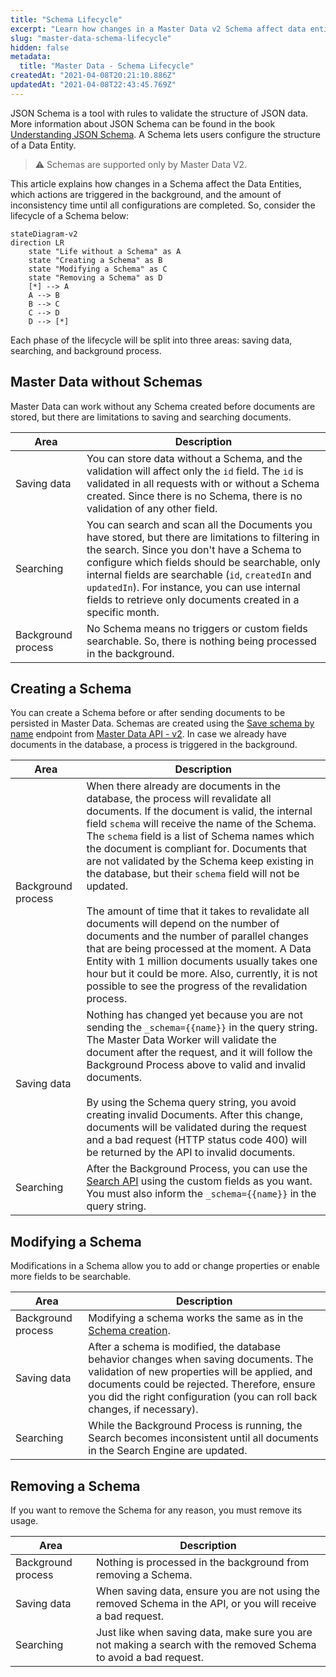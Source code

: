 ```yaml
---
title: "Schema Lifecycle"
excerpt: "Learn how changes in a Master Data v2 Schema affect data entities."
slug: "master-data-schema-lifecycle"
hidden: false
metadata: 
  title: "Master Data - Schema Lifecycle"
createdAt: "2021-04-08T20:21:10.886Z"
updatedAt: "2021-04-08T22:43:45.769Z"
---
```


JSON Schema is a tool with rules to validate the structure of JSON data. More information about JSON Schema can be found in the book [Understanding JSON Schema](https://json-schema.org/understanding-json-schema). A Schema lets users configure the structure of a Data Entity.

> ⚠️ Schemas are supported only by Master Data V2.

This article explains how changes in a Schema affect the Data Entities, which actions are triggered in the background, and the amount of inconsistency time until all configurations are completed. So, consider the lifecycle of a Schema below:

```mermaid
stateDiagram-v2
direction LR
    state "Life without a Schema" as A
    state "Creating a Schema" as B
    state "Modifying a Schema" as C
    state "Removing a Schema" as D
    [*] --> A
    A --> B
    B --> C
    C --> D
    D --> [*]
```

Each phase of the lifecycle will be split into three areas: saving data, searching, and background process.

## Master Data without Schemas

Master Data can work without any Schema created before documents are stored, but there are limitations to saving and searching documents.

| Area | Description |
| - | - |
| Saving data | You can store data without a Schema, and the validation will affect only the `id` field. The `id` is validated in all requests with or without a Schema created. Since there is no Schema, there is no validation of any other field. |
| Searching | You can search and scan all the Documents you have stored, but there are limitations to filtering in the search. Since you don't have a Schema to configure which fields should be searchable, only internal fields are searchable (`id`, `createdIn` and `updatedIn`). For instance, you can use internal fields to retrieve only documents created in a specific month. |
| Background process | No Schema means no triggers or custom fields searchable. So, there is nothing being processed in the background. |

## Creating a Schema

You can create a Schema before or after sending documents to be persisted in Master Data. Schemas are created using the [Save schema by name](https://developers.vtex.com/docs/api-reference/master-data-api-v2#put-/api/dataentities/-dataEntityName-/schemas/-schemaName-) endpoint from [Master Data API - v2](https://developers.vtex.com/docs/api-reference/master-data-api-v2). In case we already have documents in the database, a process is triggered in the background.

| Area | Description |
| - | - |
| Background process | When there already are documents in the database, the process will revalidate all documents. If the document is valid, the internal field `schema` will receive the name of the Schema. The `schema` field is a list of Schema names which the document is compliant for. Documents that are not validated by the Schema keep existing in the database, but their `schema` field will not be updated.<br><br>The amount of time that it takes to revalidate all documents will depend on the number of documents and the number of parallel changes that are being processed at the moment. A Data Entity with 1 million documents usually takes one hour but it could be more. Also, currently, it is not possible to see the progress of the revalidation process. |
| Saving data | Nothing has changed yet because you are not sending the `_schema={{name}}` in the query string. The Master Data Worker will validate the document after the request, and it will follow the Background Process above to valid and invalid documents.<br><br>By using the Schema query string, you avoid creating invalid Documents. After this change, documents will be validated during the request and a bad request (HTTP status code 400) will be returned by the API to invalid documents.
| Searching | After the Background Process, you can use the [Search API](#search) using the custom fields as you want. You must also inform the `_schema={{name}}` in the query string. |

## Modifying a Schema

Modifications in a Schema allow you to add or change properties or enable more fields to be searchable.

| Area | Description |
| - | - |
| Background process | Modifying a schema works the same as in the [Schema creation](#creating-a-schema). |
| Saving data | After a schema is modified, the database behavior changes when saving documents. The validation of new properties will be applied, and documents could be rejected. Therefore, ensure you did the right configuration (you can roll back changes, if necessary). |
| Searching | While the Background Process is running, the Search becomes inconsistent until all documents in the Search Engine are updated. |

## Removing a Schema

If you want to remove the Schema for any reason, you must remove its usage.

| Area | Description |
| - | - |
| Background process | Nothing is processed in the background from removing a Schema. |
| Saving data | When saving data, ensure you are not using the removed Schema in the API, or you will receive a bad request. |
| Searching | Just like when saving data, make sure you are not making a search with the removed Schema to avoid a bad request. |
